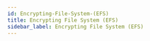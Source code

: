 ```yaml
---
id: Encrypting-File-System-(EFS)
title: Encrypting File System (EFS)
sidebar_label: Encrypting File System (EFS)
---
```



##

